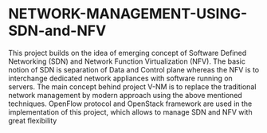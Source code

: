 # NETWORK-MANAGEMENT-USING-SDN-and-NFV
This project builds on the idea of emerging concept of Software Defined Networking (SDN) and Network Function Virtualization (NFV). The basic notion of SDN is separation of Data  and Control plane whereas the NFV is to interchange dedicated network appliances with  software running on servers. The main concept behind project V-NM is to replace the traditional  network management by modern approach using the above mentioned techniques. OpenFlow  protocol and OpenStack framework are used in the implementation of this project, which allows  to manage SDN and NFV with great flexibility
